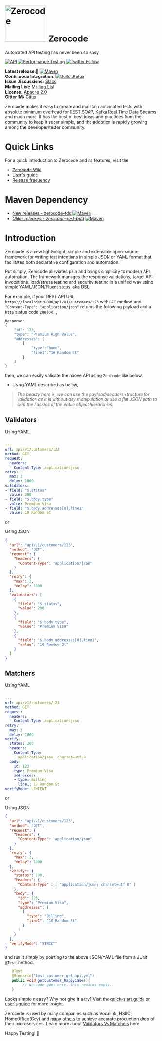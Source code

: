 <img width="135"  height="120" alt="Zerocode" src="https://user-images.githubusercontent.com/12598420/51964581-e5a78e80-245e-11e9-9400-72c4c02ac555.png"> Zerocode
===
Automated API testing has never been so easy


[![API](https://img.shields.io/badge/api-automation-blue)](https://github.com/authorjapps/zerocode/wiki/What-is-Zerocode-Testing)
[![Performance Testing](https://img.shields.io/badge/performance-testing-ff69b4.svg)](https://github.com/authorjapps/zerocode/wiki/Load-or-Performance-Testing-(IDE-based))
[![Twitter Follow](https://img.shields.io/twitter/follow/ZerocodeTDD.svg?style=social&label=Follow)](https://twitter.com/ZerocodeTDD)


**Latest release:🏹** [![Maven](https://maven-badges.herokuapp.com/maven-central/org.jsmart/zerocode-tdd/badge.svg)](https://maven-badges.herokuapp.com/maven-central/org.jsmart/zerocode-tdd/) <br/>
**Continuous Integration:** [![Build Status](https://travis-ci.org/authorjapps/zerocode.svg?branch=master)](https://travis-ci.org/authorjapps/zerocode) <br/>
**Issue Discussions:** [Slack](https://join.slack.com/t/zerocode-workspace/shared_invite/enQtNzYxMDAwNTQ3MjY1LTA2YmJjODJhNzQ4ZjBiYTQwZDBmZmNkNmExYjA3ZDk2OGFiZWFmNWJlNGRkOTdiMDQ4ZmQyNzcyNzVjNWQ4ODQ) <br/> 
**Mailing List:** [Mailing List](https://groups.google.com/forum/#!forum/zerocode-automation) <br/>
**License:** [Apache 2.0](http://www.apache.org/licenses/LICENSE-2.0) <br/>
**Gitter IM:** [Gitter](https://gitter.im/zerocode-testing/help-and-usage) <br/>


Zerocode makes it easy to create and maintain automated tests with absolute minimum overhead for [REST](https://github.com/authorjapps/zerocode/wiki/User-journey:-Create,-Update-and-GET-Employee-Details),[SOAP](https://github.com/authorjapps/zerocode/blob/master/README.md#soap-method-invocation-example-with-xml-input), [Kafka Real Time Data Streams](https://github.com/authorjapps/zerocode/wiki/Kafka-Testing-Introduction) and much more. It has the best of best ideas and practices from the community to keep it super simple, and the adoption is rapidly growing among the developer/tester community.

Quick Links
===
For a quick introduction to Zerocode and its features, visit the 
+ [Zerocode Wiki](https://github.com/authorjapps/zerocode/wiki)
+ [User's guide](https://github.com/authorjapps/zerocode/wiki#developer-guide)
+ [Release frequency](https://github.com/authorjapps/zerocode/wiki/Zerocode-release-frequency-and-schedule)

Maven Dependency
===
+ [New releases - zerocode-tdd](https://maven-badges.herokuapp.com/maven-central/org.jsmart/zerocode-tdd/) 
[![Maven](https://maven-badges.herokuapp.com/maven-central/org.jsmart/zerocode-tdd/badge.svg)](https://maven-badges.herokuapp.com/maven-central/org.jsmart/zerocode-tdd/)
+ _[Older releases - zerocode-rest-bdd](https://maven-badges.herokuapp.com/maven-central/org.jsmart/zerocode-rest-bdd/)_ 
[![Maven](https://maven-badges.herokuapp.com/maven-central/org.jsmart/zerocode-rest-bdd/badge.svg)](https://maven-badges.herokuapp.com/maven-central/org.jsmart/zerocode-rest-bdd/)

Introduction
===
Zerocode is a new lightweight, simple and extensible open-source framework for writing test intentions in simple JSON or YAML format that facilitates both declarative configuration and automation. 

Put simply, Zerocode alleviates pain and brings simplicity to modern API automation. The framework manages the response validations, target API invocations, load/stress testing and security testing in a unified way using simple YAML/JSON/Fluent steps, aka DSL.

For example, if your REST API URL `https://localhost:8080/api/v1/customers/123` with `GET` method and `"Content-Type": "application/json"` returns the following payload and a `http` status code `200(OK)` ,
```javaScript
Response:
{
    "id": 123,
    "type": "Premium High Value",
    "addresses": [
        {
            "type":"home",
            "line1":"10 Random St"
        }
    ]
}
```

then, we can easily validate the above API using `Zerocode` like below.

+ Using YAML described as below,

> _The beauty here is, we can use the payload/headers structure for validation as it is without any manipulation or use a flat JSON path to skip the hassles of the entire object hierarchies._

## Validators

Using YAML

```yaml

---
url: api/v1/customers/123
method: GET
request:
  headers:
    Content-Type: application/json
retry:
  max: 3
  delay: 1000
validators:
- field: "$.status"
  value: 200
- field: "$.body.type"
  value: Premium Visa
- field: "$.body.addresses[0].line1"
  value: 10 Random St
```

or

Using JSON

```JSON
{
  "url": "api/v1/customers/123",
  "method": "GET",
  "request": {
    "headers": {
      "Content-Type": "application/json"
    }
  },
  "retry": {
    "max": 3,
    "delay": 1000
  },
  "validators": [
    {
      "field": "$.status",
      "value": 200
    },
    {
      "field": "$.body.type",
      "value": "Premium Visa"
    },
    {
      "field": "$.body.addresses[0].line1",
      "value": "10 Random St"
    }
  ]
}
```

## Matchers

Using YAML

```yaml

---
url: api/v1/customers/123
method: GET
request:
  headers:
    Content-Type: application/json
retry:
  max: 3
  delay: 1000
verify:
  status: 200
  headers:
    Content-Type:
    - application/json; charset=utf-8
  body:
    id: 123
    type: Premium Visa
    addresses:
    - type: Billing
      line1: 10 Random St
verifyMode: LENIENT
```

or

Using JSON

```JSON
{
  "url": "api/v1/customers/123",
  "method": "GET",
  "request": {
    "headers": {
      "Content-Type": "application/json"
    }
  },
  "retry": {
    "max": 3,
    "delay": 1000
  },
  "verify": {
    "status": 200,
    "headers": {
      "Content-Type" : [ "application/json; charset=utf-8" ]
    },
    "body": {
      "id": 123,
      "type": "Premium Visa",
      "addresses": [
        {
          "type": "Billing",
          "line1": "10 Random St"
        }
      ]
    }    
  },
  "verifyMode": "STRICT"
}
```

and run it simply by pointing to the above JSON/YAML file from a JUnit `@Test` method.

```java
   @Test
   @Scenario("test_customer_get_api.yml")
   public void getCustomer_happyCase(){
        // No code goes here. This remains empty.
   }
```

Looks simple n easy? Why not give it a try? Visit the [quick-start guide](https://github.com/authorjapps/zerocode/wiki/Getting-Started) or [user's guide](https://github.com/authorjapps/zerocode/wiki#developer-guide) for more insight.

Zerocode is used by many companies such as Vocalink, HSBC, HomeOffice(Gov) and [many others](https://github.com/authorjapps/zerocode/wiki#smart-projects-using-zerocode) to achieve accurate production drop of their microservices. Learn more about [Validators Vs Matchers](https://github.com/authorjapps/zerocode/wiki/Validators-and-Matchers) here.

Happy Testing! <g-emoji class="g-emoji" alias="panda_face" fallback-src="https://github.githubassets.com/images/icons/emoji/unicode/1f43c.png">🐼</g-emoji>
